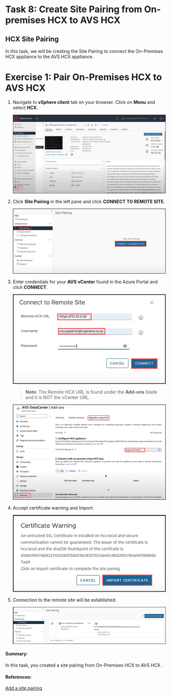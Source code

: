 # Task 8: Create Site Pairing from On-premises HCX to AVS HCX

## HCX Site Pairing

In this task, we will be creating the Site Pairing to connect the On-Premises HCX appliance to the AVS HCX appliance.

# Exercise 1: Pair On-Premises HCX to AVS HCX 

1. Navigate to **vSphere client** tab on your browser. Click on **Menu** and select **HCX**.

    ![](Images/Mod2Task8Pic1.png)
    
2. Click **Site Pairing** in the left pane and click **CONNECT TO REMOTE SITE**.    

    ![](Images/Mod2Task8Pic2.png)

3. Enter credentials for your **AVS vCenter** found in the Azure Portal and click **CONNECT**.

    ![](Images/Mod2Task8Pic3.png)

     > **Note**: The Remote HCX URL is found under the **Add-ons** blade and it is NOT the vCenter URL.  
   
    ![](Images/Mod2Task8Pic3.1.png)

4. Accept certificate warning and Import. 
    
    ![](Images/Mod2Task8Pic4.png)
     
5. Connection to the remote site will be established.     

    ![](Images/Mod2Task8Pic5.png)
   
#### Summary:

In this task, you created a site pairing from On-Premises HCX to AVS HCX .


#### References:
[Add a site pairing](https://learn.microsoft.com/en-us/azure/azure-vmware/configure-vmware-hcx) 
